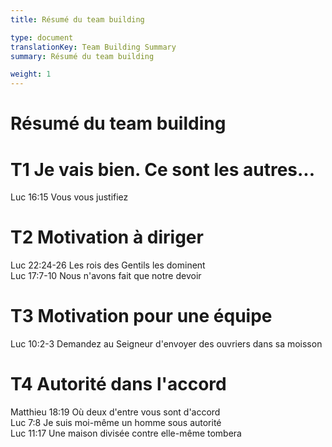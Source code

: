 ```yaml
---
title: Résumé du team building

type: document
translationKey: Team Building Summary
summary: Résumé du team building

weight: 1
---
```

# Résumé du team building

# T1 Je vais bien. Ce sont les autres...

Luc 16:15 Vous vous justifiez
# T2 Motivation à diriger

Luc 22:24-26 Les rois des Gentils les dominent<br>Luc 17:7-10 Nous n'avons fait que notre devoir
# T3 Motivation pour une équipe

Luc 10:2-3 Demandez au Seigneur d'envoyer des ouvriers dans sa moisson
# T4 Autorité dans l'accord

Matthieu 18:19 Où deux d'entre vous sont d'accord<br>Luc 7:8 Je suis moi-même un homme sous autorité<br>Luc 11:17 Une maison divisée contre elle-même tombera